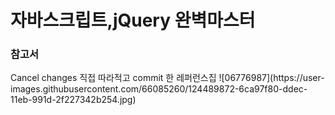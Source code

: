# 자바스크립트,jQuery 완벽마스터

<H3>참고서</H3>Cancel changes
직접 따라적고 commit 한 레퍼런스집
![06776987](https://user-images.githubusercontent.com/66085260/124489872-6ca97f80-ddec-11eb-991d-2f227342b254.jpg)
